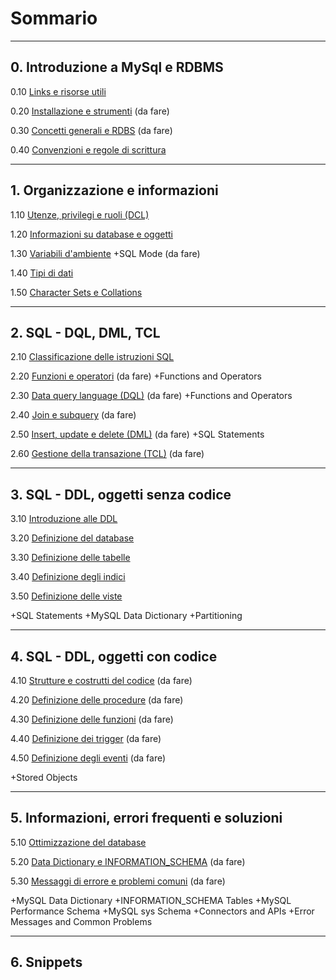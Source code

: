 # Sommario

-----------------------------------
## 0. Introduzione a MySql e RDBMS 

0.10 [Links e risorse utili](https://github.com/pmarconcini/DB_MySql_Appunti/blob/master/010%20%20Links%20e%20risorse%20utili)

0.20 [Installazione e strumenti](https://github.com/pmarconcini/DB_MySql_Appunti/blob/master/020%20Installazione%20e%20strumenti.md) (da fare)

0.30 [Concetti generali e RDBS](https://github.com/pmarconcini/DB_MySql_Appunti/blob/master/030%20Concetti%20generali%20e%20RDBMS.md) (da fare)

0.40 [Convenzioni e regole di scrittura](https://github.com/pmarconcini/DB_MySql_Appunti/blob/master/040%20Convenzioni%20e%20regole%20di%20scrittura)

-----------------------------------
## 1. Organizzazione e informazioni

1.10 [Utenze, privilegi e ruoli (DCL)](https://github.com/pmarconcini/DB_MySql_Appunti/blob/master/110%20Utenze,%20privilegi%20e%20ruoli.md)

1.20 [Informazioni su database e oggetti](https://github.com/pmarconcini/DB_MySql_Appunti/blob/master/120%20Informazioni%20su%20database%20e%20oggetti.md)

1.30 [Variabili d'ambiente](https://github.com/pmarconcini/DB_MySql_Appunti/blob/master/130%20Variabili%20d'ambiente.md)
+SQL Mode (da fare)

1.40 [Tipi di dati](https://github.com/pmarconcini/DB_MySql_Appunti/blob/master/140%20Tipi%20di%20dati.md)

1.50 [Character Sets e Collations](https://github.com/pmarconcini/DB_MySql_Appunti/blob/master/150%20Character%20Sets%20e%20Collations.md)

-----------------------------------
## 2. SQL - DQL, DML, TCL

2.10 [Classificazione delle istruzioni SQL](https://github.com/pmarconcini/DB_MySql_Appunti/blob/master/210%20Classificazione%20delle%20istruzioni%20SQL.md)

2.20 [Funzioni e operatori](https://github.com/pmarconcini/DB_MySql_Appunti/blob/master/220%20Funzioni%20e%20operatori.md) (da fare) +Functions and Operators

2.30 [Data query language (DQL)](https://github.com/pmarconcini/DB_MySql_Appunti/blob/master/230%20Data%20query%20language%20(DQL).md) (da fare) +Functions and Operators

2.40 [Join e subquery](https://github.com/pmarconcini/DB_MySql_Appunti/blob/master/240%20Join%20e%20subquery.md) (da fare)

2.50 [Insert, update e delete (DML)](https://github.com/pmarconcini/DB_MySql_Appunti/blob/master/250%20Insert%2C%20update%20e%20delete%20(DML).md) (da fare) +SQL Statements

2.60 [Gestione della transazione (TCL)](https://github.com/pmarconcini/DB_MySql_Appunti/blob/master/260%20Gestione%20della%20transazione%20(TCL).md) (da fare)

-----------------------------------
## 3. SQL - DDL, oggetti senza codice

3.10 [Introduzione alle DDL](https://github.com/pmarconcini/DB_MySql_Appunti/blob/master/310%20Introduzione%20alle%20DDL.md)

3.20 [Definizione del database](https://github.com/pmarconcini/DB_MySql_Appunti/blob/master/320%20Definizione%20del%20database.md)

3.30 [Definizione delle tabelle](https://github.com/pmarconcini/DB_MySql_Appunti/blob/master/330%20Definizione%20delle%20tabelle.md)

3.40 [Definizione degli indici](https://github.com/pmarconcini/DB_MySql_Appunti/blob/master/340%20Definizione%20degli%20indici.md)

3.50 [Definizione delle viste](https://github.com/pmarconcini/DB_MySql_Appunti/blob/master/350%20Definizione%20delle%20viste.md) 

+SQL Statements
+MySQL Data Dictionary
+Partitioning

-----------------------------------
## 4. SQL - DDL, oggetti con codice

4.10 [Strutture e costrutti del codice](https://github.com/pmarconcini/DB_MySql_Appunti/blob/master/410%20Strutture%20e%20costrutti%20del%20codice.md) (da fare)

4.20 [Definizione delle procedure](https://github.com/pmarconcini/DB_MySql_Appunti/blob/master/420%20Definizione%20delle%20procedure.md) (da fare)

4.30 [Definizione delle funzioni](https://github.com/pmarconcini/DB_MySql_Appunti/blob/master/430%20Definizione%20delle%20funzioni.md) (da fare)

4.40 [Definizione dei trigger](https://github.com/pmarconcini/DB_MySql_Appunti/blob/master/440%20Definizione%20dei%20trigger.md) (da fare)

4.50 [Definizione degli eventi](https://github.com/pmarconcini/DB_MySql_Appunti/blob/master/450%20Definizione%20degli%20eventi.md) (da fare)

+Stored Objects

-----------------------------------
## 5. Informazioni, errori frequenti e soluzioni

5.10 [Ottimizzazione del database](https://github.com/pmarconcini/DB_MySql_Appunti/blob/master/510%20Ottimizzazione%20del%20database.md) 

5.20 [Data Dictionary e INFORMATION_SCHEMA](https://github.com/pmarconcini/DB_MySql_Appunti/blob/master/520%20Data%20Dictionary%20e%20INFORMATION_SCHEMA.md) (da fare)

5.30 [Messaggi di errore e problemi comuni](https://github.com/pmarconcini/DB_MySql_Appunti/blob/master/530%20Messaggi%20di%20errore%20e%20problemi%20comuni.md) (da fare)

+MySQL Data Dictionary
+INFORMATION_SCHEMA Tables
+MySQL Performance Schema
+MySQL sys Schema
+Connectors and APIs
+Error Messages and Common Problems

-----------------------------------
## 6. Snippets





